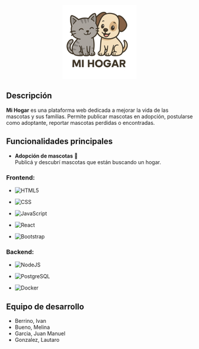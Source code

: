 <p align="center">
  <img src="https://raw.githubusercontent.com/melinab1998/TPI-PROGRAMACION-III/main/frontend/src/img/logo.png" alt="Logo-MiHogar" width="200"/>
</p>

## Descripción
**Mi Hogar** es una plataforma web dedicada a mejorar la vida de las mascotas y sus familias. Permite publicar mascotas en adopción, postularse como adoptante, reportar mascotas perdidas o encontradas.

## Funcionalidades principales

- **Adopción de mascotas** 🐶  
  Publicá y descubrí mascotas que están buscando un hogar.


### Frontend:

- ![HTML5](https://img.shields.io/badge/-HTML5-333333?style=flat&logo=HTML5)

- ![CSS](https://img.shields.io/badge/-CSS-333333?style=flat&logo=CSS3&logoColor=1572B6)

- ![JavaScript](https://img.shields.io/badge/-JavaScript-333333?style=flat&logo=javascript)

- ![React](https://img.shields.io/badge/-React-333333?style=flat&logo=react)

- ![Bootstrap](https://img.shields.io/badge/-Bootstrap-333333?style=flat-square&logo=bootstrap)

### Backend:

- ![NodeJS](https://img.shields.io/badge/Node.js-333333?logo=node.js&logoColor=white)

- ![PostgreSQL](https://img.shields.io/badge/-PostgreSQL-333333?style=flat&logo=PostgreSQL)

- ![Docker](https://img.shields.io/badge/-Docker-333333?style=flat&logo=docker)

## Equipo de desarrollo

- Berrino, Ivan
- Bueno, Melina
- Garcia, Juan Manuel
- Gonzalez, Lautaro
